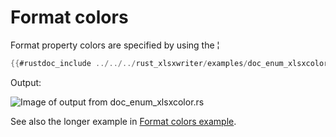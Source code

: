 # Format colors

Format property colors are specified by using the ¦
```rust
{{#rustdoc_include ../../../rust_xlsxwriter/examples/doc_enum_xlsxcolor.rs:7:}}
```

Output:

![Image of output from doc_enum_xlsxcolor.rs](../../images/enum_xlsxcolor.png)

See also the longer example in [Format colors example](../examples/colors.md).